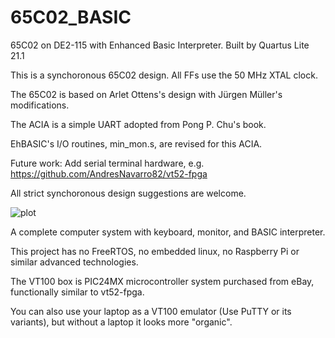 # 65C02_BASIC

65C02 on DE2-115 with Enhanced Basic Interpreter. Built by Quartus Lite 21.1

This is a synchoronous 65C02 design. All FFs use the 50 MHz XTAL clock.

The 65C02 is based on Arlet Ottens's design with Jürgen Müller's modifications.

The ACIA is a simple UART adopted from Pong P. Chu's book.

EhBASIC's I/O routines, min_mon.s, are revised for this ACIA.

Future work: Add serial terminal hardware, e.g. https://github.com/AndresNavarro82/vt52-fpga

All strict synchoronous design suggestions are welcome.

![plot](completeSystem.png)

A complete computer system with keyboard, monitor, and BASIC interpreter.

This project has no FreeRTOS, no embedded linux, no Raspberry Pi or similar advanced technologies.

The VT100 box is PIC24MX microcontroller system purchased from eBay, functionally similar to vt52-fpga.

You can also use your laptop as a VT100 emulator (Use PuTTY or its variants), but without a laptop it looks more "organic".



